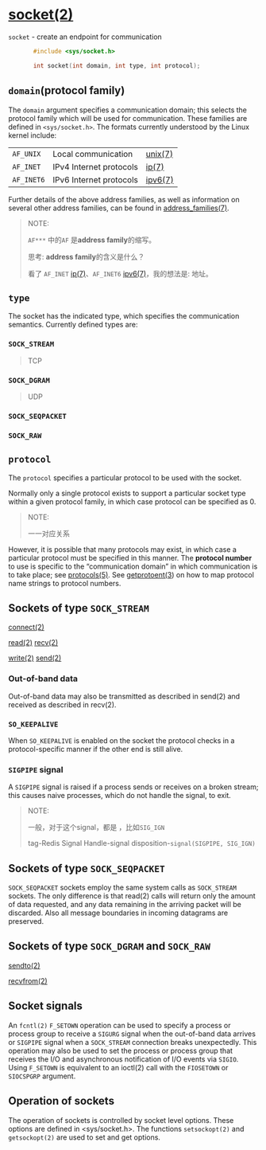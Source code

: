 # [socket(2)](https://www.man7.org/linux/man-pages/man2/socket.2.html)

`socket` - create an endpoint for communication

```C
       #include <sys/socket.h>

       int socket(int domain, int type, int protocol);
```



## `domain`(protocol family)

The `domain` argument specifies a communication domain; this selects the protocol family which will be used for communication.  These families are defined in `<sys/socket.h>`.  The formats currently understood by the Linux kernel include:

|            |                         |                                                              |
| ---------- | ----------------------- | ------------------------------------------------------------ |
| `AF_UNIX`  | Local communication     | [unix(7)](https://www.man7.org/linux/man-pages/man7/unix.7.html) |
| `AF_INET`  | IPv4 Internet protocols | [ip(7)](https://www.man7.org/linux/man-pages/man7/ip.7.html) |
| `AF_INET6` | IPv6 Internet protocols | [ipv6(7)](https://www.man7.org/linux/man-pages/man7/ipv6.7.html) |

Further details of the above address families, as well as information on several other address families, can be found in [address_families(7)](https://www.man7.org/linux/man-pages/man7/address_families.7.html).

> NOTE: 
>
> `AF***` 中的`AF` 是**address family**的缩写。
>
> 思考: **address family**的含义是什么？
>
> 看了 `AF_INET`      [ip(7)](https://www.man7.org/linux/man-pages/man7/ip.7.html)、`AF_INET6`     [ipv6(7)](https://www.man7.org/linux/man-pages/man7/ipv6.7.html)，我的想法是: 地址。

## `type`

The socket has the indicated type, which specifies the communication semantics.  Currently defined types are:

### `SOCK_STREAM`

> TCP

### `SOCK_DGRAM`

> UDP

### `SOCK_SEQPACKET`



### `SOCK_RAW`



## `protocol` 

The `protocol` specifies a particular protocol to be used with the socket.  

Normally only a single protocol exists to support a particular socket type within a given protocol family, in which case protocol can be specified as 0.  

> NOTE: 
>
> 一一对应关系

However, it is possible that many protocols may exist, in which case a particular protocol must be specified in this manner.  The **protocol number** to use is specific to the “communication domain” in which communication is to take place; see [protocols(5)](https://www.man7.org/linux/man-pages/man5/protocols.5.html).  See [getprotoent(3](https://www.man7.org/linux/man-pages/man3/getprotoent.3.html)) on how to map protocol name strings to protocol numbers.





## Sockets of type `SOCK_STREAM`

[connect(2)](https://www.man7.org/linux/man-pages/man2/connect.2.html)

[read(2)](https://www.man7.org/linux/man-pages/man2/read.2.html)  [recv(2)](https://www.man7.org/linux/man-pages/man2/recv.2.html) 

[write(2)](https://www.man7.org/linux/man-pages/man2/write.2.html) [send(2)](https://www.man7.org/linux/man-pages/man2/send.2.html) 

### Out-of-band data

Out-of-band data may also be transmitted as described in send(2) and received as described in recv(2).



### `SO_KEEPALIVE` 

When `SO_KEEPALIVE` is enabled on the socket the protocol checks in a protocol-specific manner if the other end is still alive.

### `SIGPIPE` signal

A `SIGPIPE` signal is raised if a process sends or receives on a broken stream; this causes naive processes, which do not handle the signal, to exit.

> NOTE: 
>
> 一般，对于这个signal，都是 ，比如`SIG_IGN`
>
> tag-Redis Signal Handle-signal disposition-`signal(SIGPIPE, SIG_IGN)`

## Sockets of type `SOCK_SEQPACKET` 

`SOCK_SEQPACKET` sockets employ the same system calls as `SOCK_STREAM` sockets.  The only difference is that read(2) calls will return only the amount of data requested, and any data remaining in the arriving packet will be discarded.  Also all message boundaries in incoming datagrams are preserved.

## Sockets of type `SOCK_DGRAM` and `SOCK_RAW` 

[sendto(2)](https://www.man7.org/linux/man-pages/man2/sendto.2.html) 

[recvfrom(2)](https://www.man7.org/linux/man-pages/man2/recvfrom.2.html)



## Socket signals

An `fcntl(2)` `F_SETOWN` operation can be used to specify a process or process group to receive a `SIGURG` signal when the out-of-band data arrives or `SIGPIPE` signal when a `SOCK_STREAM` connection breaks unexpectedly.  This operation may also be used to set the process or process group that receives the I/O and asynchronous notification of I/O events via `SIGIO`.  Using `F_SETOWN` is equivalent to an ioctl(2) call with the `FIOSETOWN` or `SIOCSPGRP` argument.

## Operation of sockets 

The operation of sockets is controlled by socket level options. These options are defined in <sys/socket.h>.  The functions `setsockopt(2)` and `getsockopt(2)` are used to set and get options.